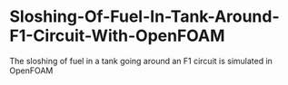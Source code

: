 # Sloshing-Of-Fuel-In-Tank-Around-F1-Circuit-With-OpenFOAM
The sloshing of fuel in a tank going around an F1 circuit is simulated in OpenFOAM
